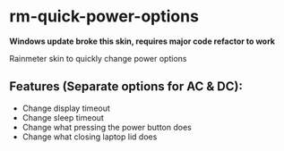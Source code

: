 # rm-quick-power-options
**Windows update broke this skin, requires major code refactor to work**

Rainmeter skin to quickly change power options

## Features (Separate options for AC & DC):
* Change display timeout
* Change sleep timeout
* Change what pressing the power button does
* Change what closing laptop lid does
